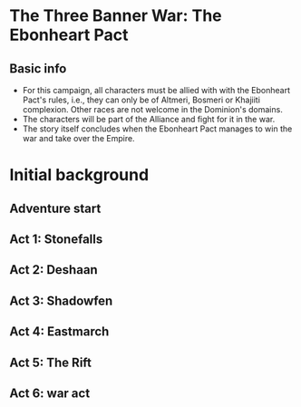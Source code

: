 <!-- @PageTitle: The Three Banner War: The Ebonheart Pact | Campaigns -->

# The Three Banner War: The Ebonheart Pact

## Basic info
- For this campaign, all characters must be allied with with the Ebonheart Pact's rules, i.e., they can only be of Altmeri, Bosmeri or Khajiiti complexion. Other races are not welcome in the Dominion's domains.
- The characters will be part of the Alliance and fight for it in the war.
- The story itself concludes when the Ebonheart Pact manages to win the war and take over the Empire.

# Initial background
## Adventure start
## Act 1: Stonefalls
## Act 2: Deshaan
## Act 3: Shadowfen
## Act 4: Eastmarch
## Act 5: The Rift
## Act 6: war act